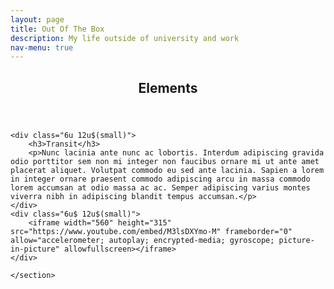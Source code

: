 ```yaml
---
layout: page
title: Out Of The Box
description: My life outside of university and work
nav-menu: true
---
```


<!-- Main -->
<div id="main" class="alt">

<!-- One -->
<section id="one">
		<header class="major">
			<h1>Elements</h1>
		</header>

<!-- Content -->
    <div class="6u 12u$(small)">
		<h3>Transit</h3>
		<p>Nunc lacinia ante nunc ac lobortis. Interdum adipiscing gravida odio porttitor sem non mi integer non faucibus ornare mi ut ante amet placerat aliquet. Volutpat commodo eu sed ante lacinia. Sapien a lorem in integer ornare praesent commodo adipiscing arcu in massa commodo lorem accumsan at odio massa ac ac. Semper adipiscing varius montes viverra nibh in adipiscing blandit tempus accumsan.</p>
	</div>
	<div class="6u$ 12u$(small)">
		<iframe width="560" height="315" src="https://www.youtube.com/embed/M3lsDXYmo-M" frameborder="0" allow="accelerometer; autoplay; encrypted-media; gyroscope; picture-in-picture" allowfullscreen></iframe>
	</div>

    </section>
</div>